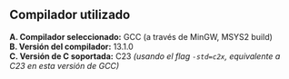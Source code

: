 ## Compilador utilizado

**A. Compilador seleccionado:** GCC (a través de MinGW, MSYS2 build)  
**B. Versión del compilador:** 13.1.0  
**C. Versión de C soportada:** C23 *(usando el flag `-std=c2x`, equivalente a C23 en esta versión de GCC)*
